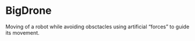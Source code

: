 # BigDrone
Moving of a robot while avoiding obsctacles using artificial “forces” to guide its movement.
